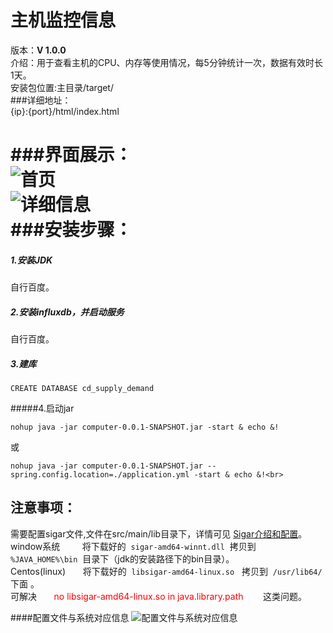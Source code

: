 # 主机监控信息<br>
版本：**V 1.0.0**  <br>
介绍：用于查看主机的CPU、内存等使用情况，每5分钟统计一次，数据有效时长1天。<br>
安装包位置:主目录/target/<br>
###详细地址：<br>
{ip}:{port}/html/index.html

###界面展示：<br>
![首页](http://www.bemess.xyz:8888/homeController/showCondensedPicture.do?fileId=1b3d2eff-2c25-4bea-9a08-d973c1230d20)  <br> 
![详细信息](http://www.bemess.xyz:8888/homeController/showCondensedPicture.do?fileId=e5afeabd-9e42-4c2d-a310-7f141d0e9a77) <br> 
###安装步骤：
======
##### 1.安装JDK<br> 
自行百度。<br> 
##### 2.安装influxdb，并启动服务<br> 
自行百度。<br> 
##### 3.建库<br> 

	CREATE DATABASE cd_supply_demand 
#####4.启动jar<br>

	
	nohup java -jar computer-0.0.1-SNAPSHOT.jar -start & echo &!
	
或

	nohup java -jar computer-0.0.1-SNAPSHOT.jar --spring.config.location=./application.yml -start & echo &!<br> 



## 注意事项：

需要配置sigar文件,文件在src/main/lib目录下，详情可见&nbsp;[Sigar介绍和配置](https://blog.csdn.net/yin_jw/article/details/40151547)。<br> 
window系统&nbsp;&nbsp; &nbsp; &nbsp; &nbsp; 将下载好的&nbsp; `sigar-amd64-winnt.dll`&nbsp; 拷贝到&nbsp; `%JAVA_HOME%\bin`&nbsp; 目录下（jdk的安装路径下的bin目录）。<br> 
Centos(linux)&nbsp;&nbsp; &nbsp; &nbsp; 将下载好的&nbsp; `libsigar-amd64-linux.so` &nbsp; 拷贝到&nbsp; `/usr/lib64/`&nbsp; 下面 。<br> 
可解决&nbsp;&nbsp; &nbsp; &nbsp; <font color="red">no libsigar-amd64-linux.so in java.library.path</font>&nbsp; &nbsp; &nbsp; &nbsp; 这类问题。<br> 
	
	
####配置文件与系统对应信息
![配置文件与系统对应信息](http://www.bemess.xyz:8888/homeController/showCondensedPicture.do?fileId=a703295f-0e7b-4e92-9cf1-9d36ab3fa248)

